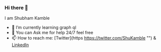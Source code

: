 ### Hi there 👋

I am Shubham Kamble 

- 🌱 I’m currently learning graph ql
- 💬 You can  Ask me for help 24/7 feel free
- 📫 How to reach me: [Twitter](https https://twitter.com/ShuKamble "") &  [LinkedIn](https://www.linkedin.com/in/shubham-kamble-48a312156 "")












